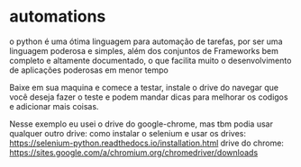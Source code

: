 # automations
o python é uma ótima linguagem para automação de tarefas, por ser uma linguagem poderosa e simples, além dos conjuntos de Frameworks bem completo e altamente documentado, o que facilita muito o desenvolvimento de aplicações poderosas em menor tempo 

Baixe em sua maquina e comece a testar, instale o drive do navegar que você deseja fazer o teste e podem mandar dicas para melhorar os codigos e adicionar mais coisas.

Nesse exemplo eu usei o drive do google-chrome, mas tbm podia usar qualquer outro drive:
como instalar o selenium e usar os drives: 
https://selenium-python.readthedocs.io/installation.html
drive do chrome:
https://sites.google.com/a/chromium.org/chromedriver/downloads

